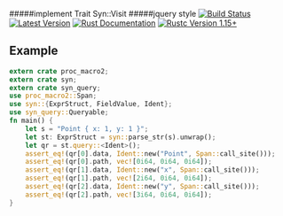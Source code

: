  #####implement Trait Syn::Visit
 #####jquery style
 [![Build Status](https://api.travis-ci.org/hjiayz/syn_query.svg?branch=master)](https://travis-ci.org/hjiayz/syn_query)
 [![Latest Version](https://img.shields.io/crates/v/syn_query.svg)](https://crates.io/crates/syn_query)
 [![Rust Documentation](https://img.shields.io/badge/api-rustdoc-blue.svg)](https://docs.rs/syn_query)
 [![Rustc Version 1.15+](https://img.shields.io/badge/rustc-1.15+-lightgray.svg)](https://blog.rust-lang.org/2017/02/02/Rust-1.15.html)

 ## Example
 ```rust
 extern crate proc_macro2;
 extern crate syn;
 extern crate syn_query;
 use proc_macro2::Span;
 use syn::{ExprStruct, FieldValue, Ident};
 use syn_query::Queryable;
 fn main() {
     let s = "Point { x: 1, y: 1 }";
     let st: ExprStruct = syn::parse_str(s).unwrap();
     let qr = st.query::<Ident>();
     assert_eq!(qr[0].data, Ident::new("Point", Span::call_site()));
     assert_eq!(qr[0].path, vec![0i64, 0i64, 0i64]);
     assert_eq!(qr[1].data, Ident::new("x", Span::call_site()));
     assert_eq!(qr[1].path, vec![2i64, 0i64, 0i64]);
     assert_eq!(qr[2].data, Ident::new("y", Span::call_site()));
     assert_eq!(qr[2].path, vec![3i64, 0i64, 0i64]);
 }
 ```
